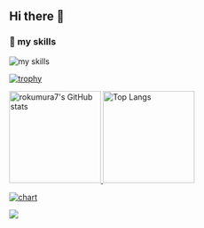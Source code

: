 ## Hi there 👋

### 🌱 my skills
<img alt="my skills" src="https://skillicons.dev/icons?i=aws,bash,docker,github,githubactions,linux,python,vim&theme=dark"/>

[![trophy](https://github-profile-trophy.vercel.app/?username=yuta3003&margin-w=5)](https://github.com/yuta3003/)


<a href="https://github.com/anuraghazra/github-readme-stats">
  <img alt="rokumura7's GitHub stats" src="https://github-readme-stats.vercel.app/api?username=yuta3003&count_private=true&show_icons=true&theme=radical" height="165px">
</a>
<a href="https://github.com/anuraghazra/github-readme-stats">
  <img alt="Top Langs" src="https://github-readme-stats.vercel.app/api/top-langs/?username=yuta3003&layout=compact&theme=radical" height="165px">
</a>

[![chart](https://github-chart.vercel.app/api?user=yuta3003)](https://github.com/yuta3003)

![](https://komarev.com/ghpvc/?username=yuta3003&color=green)
